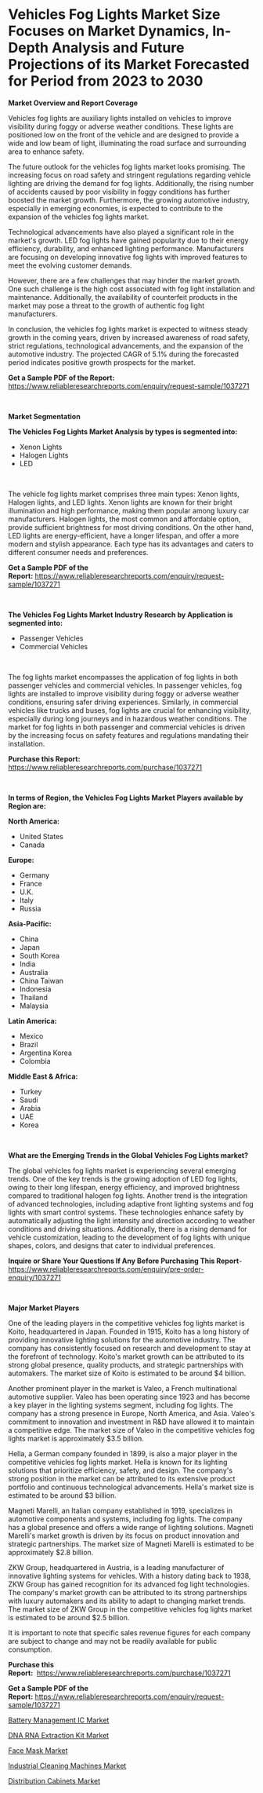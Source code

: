 <p><h1>Vehicles Fog Lights Market Size Focuses on Market Dynamics, In-Depth Analysis and Future Projections of its Market Forecasted for Period from 2023 to 2030</h1></p><p><strong>Market Overview and Report Coverage</strong></p>
<p><p>Vehicles fog lights are auxiliary lights installed on vehicles to improve visibility during foggy or adverse weather conditions. These lights are positioned low on the front of the vehicle and are designed to provide a wide and low beam of light, illuminating the road surface and surrounding area to enhance safety.</p><p>The future outlook for the vehicles fog lights market looks promising. The increasing focus on road safety and stringent regulations regarding vehicle lighting are driving the demand for fog lights. Additionally, the rising number of accidents caused by poor visibility in foggy conditions has further boosted the market growth. Furthermore, the growing automotive industry, especially in emerging economies, is expected to contribute to the expansion of the vehicles fog lights market.</p><p>Technological advancements have also played a significant role in the market's growth. LED fog lights have gained popularity due to their energy efficiency, durability, and enhanced lighting performance. Manufacturers are focusing on developing innovative fog lights with improved features to meet the evolving customer demands.</p><p>However, there are a few challenges that may hinder the market growth. One such challenge is the high cost associated with fog light installation and maintenance. Additionally, the availability of counterfeit products in the market may pose a threat to the growth of authentic fog light manufacturers.</p><p>In conclusion, the vehicles fog lights market is expected to witness steady growth in the coming years, driven by increased awareness of road safety, strict regulations, technological advancements, and the expansion of the automotive industry. The projected CAGR of 5.1% during the forecasted period indicates positive growth prospects for the market.</p></p>
<p><strong>Get a Sample PDF of the Report:</strong> <a href="https://www.reliableresearchreports.com/enquiry/request-sample/1037271">https://www.reliableresearchreports.com/enquiry/request-sample/1037271</a></p>
<p>&nbsp;</p>
<p><strong>Market Segmentation</strong></p>
<p><strong>The Vehicles Fog Lights Market Analysis by types is segmented into:</strong></p>
<p><ul><li>Xenon Lights</li><li>Halogen Lights</li><li>LED</li></ul></p>
<p>&nbsp;</p>
<p><p>The vehicle fog lights market comprises three main types: Xenon lights, Halogen lights, and LED lights. Xenon lights are known for their bright illumination and high performance, making them popular among luxury car manufacturers. Halogen lights, the most common and affordable option, provide sufficient brightness for most driving conditions. On the other hand, LED lights are energy-efficient, have a longer lifespan, and offer a more modern and stylish appearance. Each type has its advantages and caters to different consumer needs and preferences.</p></p>
<p><strong>Get a Sample PDF of the Report:</strong>&nbsp;<a href="https://www.reliableresearchreports.com/enquiry/request-sample/1037271">https://www.reliableresearchreports.com/enquiry/request-sample/1037271</a></p>
<p>&nbsp;</p>
<p><strong>The Vehicles Fog Lights Market Industry Research by Application is segmented into:</strong></p>
<p><ul><li>Passenger Vehicles</li><li>Commercial Vehicles</li></ul></p>
<p>&nbsp;</p>
<p><p>The fog lights market encompasses the application of fog lights in both passenger vehicles and commercial vehicles. In passenger vehicles, fog lights are installed to improve visibility during foggy or adverse weather conditions, ensuring safer driving experiences. Similarly, in commercial vehicles like trucks and buses, fog lights are crucial for enhancing visibility, especially during long journeys and in hazardous weather conditions. The market for fog lights in both passenger and commercial vehicles is driven by the increasing focus on safety features and regulations mandating their installation.</p></p>
<p><strong>Purchase this Report:</strong>&nbsp; <a href="https://www.reliableresearchreports.com/purchase/1037271">https://www.reliableresearchreports.com/purchase/1037271</a></p>
<p>&nbsp;</p>
<p><strong>In terms of Region, the Vehicles Fog Lights Market Players available by Region are:</strong></p>
<p>
    <p> <strong> North America: </strong>
        <ul>
            <li>United States</li>
            <li>Canada</li>
        </ul>
        </p> 
    <p> <strong> Europe: </strong>
        <ul>
            <li>Germany</li>
            <li>France</li>
            <li>U.K.</li>
            <li>Italy</li>
            <li>Russia</li>
        </ul>
        </p> 
    <p> <strong> Asia-Pacific: </strong>
        <ul>
            <li>China</li>
            <li>Japan</li>
            <li>South Korea</li>
            <li>India</li>
            <li>Australia</li>
            <li>China Taiwan</li>
            <li>Indonesia</li>
            <li>Thailand</li>
            <li>Malaysia</li>
        </ul>
        </p> 
    <p> <strong> Latin America: </strong>
        <ul>
            <li>Mexico</li>
            <li>Brazil</li>
            <li>Argentina Korea</li>
            <li>Colombia</li>
        </ul>
        </p> 
    <p> <strong> Middle East & Africa: </strong>
        <ul>
            <li>Turkey</li>
            <li>Saudi</li>
            <li>Arabia</li>
            <li>UAE</li>
            <li>Korea</li>
        </ul>
    </p>
    </p>
<p>&nbsp;</p>
<p><strong>What are the Emerging Trends in the Global Vehicles Fog Lights market?</strong></p>
<p><p>The global vehicles fog lights market is experiencing several emerging trends. One of the key trends is the growing adoption of LED fog lights, owing to their long lifespan, energy efficiency, and improved brightness compared to traditional halogen fog lights. Another trend is the integration of advanced technologies, including adaptive front lighting systems and fog lights with smart control systems. These technologies enhance safety by automatically adjusting the light intensity and direction according to weather conditions and driving situations. Additionally, there is a rising demand for vehicle customization, leading to the development of fog lights with unique shapes, colors, and designs that cater to individual preferences.</p></p>
<p><strong>Inquire or Share Your Questions If Any Before Purchasing This Report</strong>- <a href="https://www.reliableresearchreports.com/enquiry/pre-order-enquiry/1037271">https://www.reliableresearchreports.com/enquiry/pre-order-enquiry/1037271</a></p>
<p>&nbsp;</p>
<p><strong>Major Market Players</strong></p>
<p><p>One of the leading players in the competitive vehicles fog lights market is Koito, headquartered in Japan. Founded in 1915, Koito has a long history of providing innovative lighting solutions for the automotive industry. The company has consistently focused on research and development to stay at the forefront of technology. Koito's market growth can be attributed to its strong global presence, quality products, and strategic partnerships with automakers. The market size of Koito is estimated to be around $4 billion.</p><p>Another prominent player in the market is Valeo, a French multinational automotive supplier. Valeo has been operating since 1923 and has become a key player in the lighting systems segment, including fog lights. The company has a strong presence in Europe, North America, and Asia. Valeo's commitment to innovation and investment in R&D have allowed it to maintain a competitive edge. The market size of Valeo in the competitive vehicles fog lights market is approximately $3.5 billion.</p><p>Hella, a German company founded in 1899, is also a major player in the competitive vehicles fog lights market. Hella is known for its lighting solutions that prioritize efficiency, safety, and design. The company's strong position in the market can be attributed to its extensive product portfolio and continuous technological advancements. Hella's market size is estimated to be around $3 billion.</p><p>Magneti Marelli, an Italian company established in 1919, specializes in automotive components and systems, including fog lights. The company has a global presence and offers a wide range of lighting solutions. Magneti Marelli's market growth is driven by its focus on product innovation and strategic partnerships. The market size of Magneti Marelli is estimated to be approximately $2.8 billion.</p><p>ZKW Group, headquartered in Austria, is a leading manufacturer of innovative lighting systems for vehicles. With a history dating back to 1938, ZKW Group has gained recognition for its advanced fog light technologies. The company's market growth can be attributed to its strong partnerships with luxury automakers and its ability to adapt to changing market trends. The market size of ZKW Group in the competitive vehicles fog lights market is estimated to be around $2.5 billion.</p><p>It is important to note that specific sales revenue figures for each company are subject to change and may not be readily available for public consumption.</p></p>
<p><strong>Purchase this Report:</strong>&nbsp;&nbsp;<a href="https://www.reliableresearchreports.com/purchase/1037271">https://www.reliableresearchreports.com/purchase/1037271</a></p>
<p></p>
<p><strong>Get a Sample PDF of the Report:</strong>&nbsp;<a href="https://www.reliableresearchreports.com/enquiry/request-sample/1037271">https://www.reliableresearchreports.com/enquiry/request-sample/1037271</a></p>
<p><p><a href="https://www.linkedin.com/pulse/battery-management-ic-market-share-amp-new-trends-analysis-lcgle/">Battery Management IC Market</a></p><p><a href="https://www.reportprime.com/dna-rna-extraction-kit-r11096">DNA RNA Extraction Kit Market</a></p><p><a href="https://www.reportprime.com/face-mask-r11100">Face Mask Market</a></p><p><a href="https://medium.com/@joanacasper19/industrial-cleaning-machines-market-size-growth-forecast-2023-2030-24732bfc8f7f">Industrial Cleaning Machines Market</a></p><p><a href="https://medium.com/@fosterfahey1016/distribution-cabinets-market-size-growth-forecast-2023-2030-d116e6714c26">Distribution Cabinets Market</a></p></p>